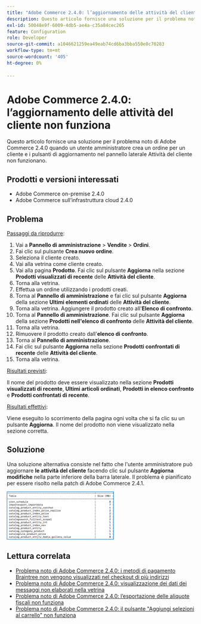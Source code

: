 ```yaml
---
title: "Adobe Commerce 2.4.0: l’aggiornamento delle attività del cliente non funziona"
description: Questo articolo fornisce una soluzione per il problema noto di Adobe Commerce 2.4.0 quando un utente amministratore crea un ordine per un cliente e i pulsanti di aggiornamento nel pannello laterale Attività del cliente non funzionano.
exl-id: 50048e9f-6009-4db5-ae4a-c35a84cec265
feature: Configuration
role: Developer
source-git-commit: a1046621259ea49eab74cd6ba3bba550e0c70283
workflow-type: tm+mt
source-wordcount: '405'
ht-degree: 0%

---
```


# Adobe Commerce 2.4.0: l’aggiornamento delle attività del cliente non funziona

Questo articolo fornisce una soluzione per il problema noto di Adobe Commerce 2.4.0 quando un utente amministratore crea un ordine per un cliente e i pulsanti di aggiornamento nel pannello laterale Attività del cliente non funzionano.

## Prodotti e versioni interessati

* Adobe Commerce on-premise 2.4.0
* Adobe Commerce sull’infrastruttura cloud 2.4.0

## Problema

<u>Passaggi da riprodurre</u>:

1. Vai a **Pannello di amministrazione** > **Vendite** > **Ordini**.
1. Fai clic sul pulsante **Crea nuovo ordine**.
1. Seleziona il cliente creato.
1. Vai alla vetrina come cliente creato.
1. Vai alla pagina **Prodotto**. Fai clic sul pulsante **Aggiorna** nella sezione **Prodotti visualizzati di recente** delle **Attività del cliente**.
1. Torna alla vetrina.
1. Effettua un ordine utilizzando i prodotti creati.
1. Torna al **Pannello di amministrazione** e fai clic sul pulsante **Aggiorna** della sezione **Ultimi elementi ordinati** delle **Attività del cliente**.
1. Torna alla vetrina. Aggiungere il prodotto creato all&#39;**Elenco di confronto**.
1. Torna al **Pannello di amministrazione**. Fai clic sul pulsante **Aggiorna** della sezione **Prodotti nell&#39;elenco di confronto** delle **Attività del cliente**.
1. Torna alla vetrina.
1. Rimuovere il prodotto creato dall&#39;**elenco di confronto**.
1. Torna al **Pannello di amministrazione**.
1. Fai clic sul pulsante **Aggiorna** nella sezione **Prodotti confrontati di recente** delle **Attività del cliente**.
1. Torna alla vetrina.

<u>Risultati previsti</u>:

Il nome del prodotto deve essere visualizzato nella sezione **Prodotti visualizzati di recente**, **Ultimi articoli ordinati**, **Prodotti in elenco confronto** e **Prodotti confrontati di recente**.

<u>Risultati effettivi</u>:

Viene eseguito lo scorrimento della pagina ogni volta che si fa clic su un pulsante **Aggiorna**. Il nome del prodotto non viene visualizzato nella sezione corretta.

## Soluzione

Una soluzione alternativa consiste nel fatto che l&#39;utente amministratore può aggiornare **le attività del cliente** facendo clic sul pulsante **Aggiorna modifiche** nella parte inferiore della barra laterale. Il problema è pianificato per essere risolto nella patch di Adobe Commerce 2.4.1.

![mceclip0.png](assets/mceclip0.png)

## Lettura correlata

* [Problema noto di Adobe Commerce 2.4.0: i metodi di pagamento Braintree non vengono visualizzati nel checkout di più indirizzi](/help/troubleshooting/payments/magento-2-4-0-braintree-not-in-multiple-addresses-checkout.md)
* [Problema noto di Adobe Commerce 2.4.0: visualizzazione dei dati dei messaggi non elaborati nella vetrina](/help/troubleshooting/storefront/magento-2-4-0-issue-storefront-raw-message-data-display.md)
* [Problema noto di Adobe Commerce 2.4.0: l’esportazione delle aliquote fiscali non funziona](/help/troubleshooting/miscellaneous/magento-2-4-0-known-issue-export-tax-rates-does-not-work.md)
* [Problema noto di Adobe Commerce 2.4.0: il pulsante &quot;Aggiungi selezioni al carrello&quot; non funziona](/help/troubleshooting/miscellaneous/magento-2-4-0-add-selections-to-my-cart-does-not-work.md)
